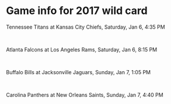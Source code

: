 # Game info for 2017 wild card

Tennessee Titans at Kansas City Chiefs, Saturday, Jan 6, 4:35 PM


<br/>

Atlanta Falcons at Los Angeles Rams, Saturday, Jan 6, 8:15 PM


<br/>

Buffalo Bills at Jacksonville Jaguars, Sunday, Jan 7, 1:05 PM


<br/>

Carolina Panthers at New Orleans Saints, Sunday, Jan 7, 4:40 PM

